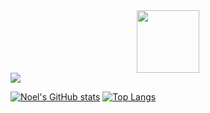 <div id="header" align="center">
  <img src="https://media.giphy.com/media/M9gbBd9nbDrOTu1Mqx/giphy.gif" width="100"/>
</div>


<img align="center" src="https://github-readme-stats.vercel.app/api/<CARD_TYPE>/?username=noelsj007&theme=dark" />

[![Noel's GitHub stats](https://github-readme-stats.vercel.app/api?username=noelsj007)](https://github.com/noelsj007/github-readme-stats)
[![Top Langs](https://github-readme-stats.vercel.app/api/top-langs/?username=noelsj007)](https://github.com/anuraghazra/github-readme-stats)
